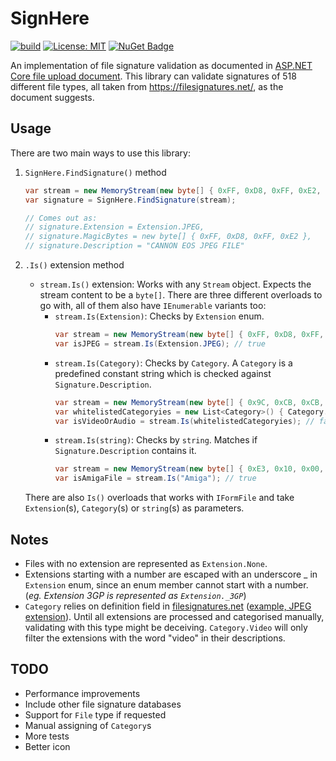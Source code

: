 # SignHere

[![build](https://github.com/Mithgroth/SignHere/actions/workflows/build.yml/badge.svg)](https://github.com/Mithgroth/SignHere/actions/workflows/build.yml) [![License: MIT](https://img.shields.io/badge/License-MIT-yellow.svg)](LICENSE) [![NuGet Badge](https://buildstats.info/nuget/SignHere?includePreReleases=true)](https://www.nuget.org/packages/SignHere/)

An implementation of file signature validation as documented in [ASP.NET Core file upload document](https://docs.microsoft.com/en-gb/aspnet/core/mvc/models/file-uploads?view=aspnetcore-6.0#file-signature-validation). This library can validate signatures of 518 different file types, all taken from https://filesignatures.net/, as the document suggests.

## Usage
There are two main ways to use this library:
1. `SignHere.FindSignature()` method

    ```csharp
    var stream = new MemoryStream(new byte[] { 0xFF, 0xD8, 0xFF, 0xE2, 0xB7, }); // "CANNON EOS JPEG FILE"
    var signature = SignHere.FindSignature(stream);

    // Comes out as:
    // signature.Extension = Extension.JPEG,
    // signature.MagicBytes = new byte[] { 0xFF, 0xD8, 0xFF, 0xE2 },
    // signature.Description = "CANNON EOS JPEG FILE"
    ```

1. `.Is()` extension method
   - `stream.Is()` extension: Works with any `Stream` object. Expects the stream content to be a `byte[]`. There are three different overloads to go with, all of them also have `IEnumerable` variants too:
     - `stream.Is(Extension)`: Checks by `Extension` enum.
        ```csharp
        var stream = new MemoryStream(new byte[] { 0xFF, 0xD8, 0xFF, 0xE2, 0xB7, })
        var isJPEG = stream.Is(Extension.JPEG); // true
        ```
     - `stream.Is(Category)`: Checks by `Category`. A `Category` is a predefined constant string which is checked against `Signature.Description`.
        ```csharp
        var stream = new MemoryStream(new byte[] { 0x9C, 0xCB, 0xCB, 0x8D, 0x13, 0x75, 0xD2, 0x11 })
        var whitelistedCategoryies = new List<Category>() { Category.Video, Category.Audio };
        var isVideoOrAudio = stream.Is(whitelistedCategoryies); // false
        ```
     - `stream.Is(string)`: Checks by `string`. Matches if `Signature.Description` contains it.
        ```csharp
        var stream = new MemoryStream(new byte[] { 0xE3, 0x10, 0x00, 0x01, 0x00, 0x00, 0x00, 0x00 })
        var isAmigaFile = stream.Is("Amiga"); // true
        ```
    There are also `Is()` overloads that works with `IFormFile` and take `Extension`(s), `Category`(s) or `string`(s) as parameters.

## Notes
- Files with no extension are represented as `Extension.None`.
- Extensions starting with a number are escaped with an underscore _ in `Extension` enum, since an enum member cannot start with a number. (_eg. Extension 3GP is represented as `Extension._3GP`_)
- `Category` relies on definition field in [filesignatures.net](https://filesignatures.net/) ([example, JPEG extension](https://filesignatures.net/index.php?search=JPEG&mode=EXT)). Until all extensions are processed and categorised manually, validating with this type might be deceiving. `Category.Video` will only filter the extensions with the word "video" in their descriptions.

## TODO
- Performance improvements
- Include other file signature databases
- Support for `File` type if requested
- Manual assigning of `Category`s
- More tests
- Better icon
